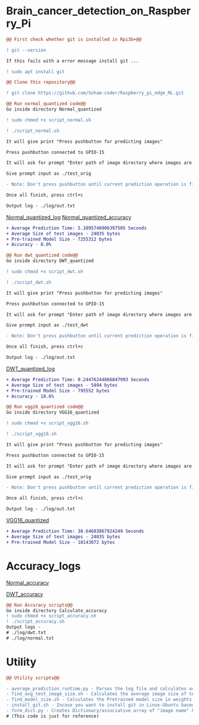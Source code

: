 # Brain_cancer_detection_on_Raspberry_Pi

```diff
@@ First check whether git is installed in Rpi3b+@@

! git --version

If this fails with a error message install git ...

! sudo apt install git
```


```diff
@@ Clone this repository@@

! git clone https://github.com/Soham-coder/Raspberry_pi_edge_ML.git
```





```diff
@@ Run normal_quantized code@@
Go inside directory Normal_quantized

! sudo chmod +x script_normal.sh

! ./script_normal.sh

It will give print "Press pushbutton for predicting images"

Press pushbutton connected to GPIO-15

It will ask for prompt "Enter path of image directory where images are present:"

Give prompt input as ./test_orig

- Note: Don't press pushbutton until current prediction operation is finished, else it will ask for next prompt

Once all finish, press ctrl+c

Output log - ./log/out.txt
```
<a href="Normal_quantized/log/out.txt">Normal_quantized_log</a>
<a href="Calculate_accuracy/log/normal.txt">Normal_quantized_accuracy</a>
```diff
+ Average Prediction Time: 5.3895740906397505 Seconds
+ Average Size of test images - 24035 bytes
+ Pre-trained Model Size - 7255312 bytes
+ Accuracy - 0.0% 
```







```diff
@@ Run dwt_quantized code@@
Go inside directory DWT_quantized

! sudo chmod +x script_dwt.sh

! ./script_dwt.sh

It will give print "Press pushbutton for predicting images"

Press pushbutton connected to GPIO-15

It will ask for prompt "Enter path of image directory where images are present:"

Give prompt input as ./test_dwt

- Note: Don't press pushbutton until current prediction operation is finished, else it will ask for next prompt

Once all finish, press ctrl+c

Output log - ./log/out.txt
```
<a href="DWT_quantized/log/out.txt">DWT_quantized_log</a>
```diff
+ Average Prediction Time: 0.24476244866847993 Seconds
+ Average Size of test images - 5894 bytes
+ Pre-trained Model Size - 795552 bytes
+ Accuracy - 18.6%
```



```diff
@@ Run vgg16_quantized code@@
Go inside directory VGG16_quantized

! sudo chmod +x script_vgg16.sh

! ./script_vgg16.sh

It will give print "Press pushbutton for predicting images"

Press pushbutton connected to GPIO-15

It will ask for prompt "Enter path of image directory where images are present:"

Give prompt input as ./test_orig

- Note: Don't press pushbutton until current prediction operation is finished, else it will ask for next prompt

Once all finish, press ctrl+c

Output log - ./log/out.txt
```
<a href="VGG16_quantized/log/out.txt">VGG16_quantized</a>
```diff
+ Average Prediction Time: 30.64683867924249 Seconds
+ Average Size of test images - 24035 bytes
+ Pre-trained Model Size - 18143072 bytes
```








# Accuracy_logs

<a href="Calculate_accuracy/log/normal.txt">Normal_accuracy</a> <br>

<a href="Calculate_accuracy/log/dwt.txt">DWT_accuracy</a>

```diff
@@ Run Accuracy scripts@@
Go inside directory Calculate_accuracy
! sudo chmod +x script_accuracy.sh
! ./script_accuracy.sh
Output logs - 
# ./log/dwt.txt
# ./log/normal.txt
```





# Utility
```diff
@@ Utility scripts@@

- average_prediction_runtime.py - Parses the log file and calculates average prediction time
- find_avg_test_image_size.sh - Calculates the average image size of test images in test image folder in bytes
- find_model_size.sh - Calculates the Pretrained model size in weights folder
- install_git.sh - Incase you want to install git in Linux-Ubuntu based system through apt package manager, use this
- form_dict.py - Creates Dictionary/associative array of "image name" & "category"- Enter prompt as ./test_dwt
# (This code is just for reference)
```